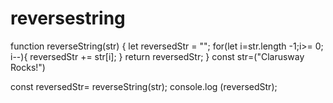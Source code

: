 # reversestring

function reverseString(str) {
  let reversedStr = "";
    for(let i=str.length -1;i>= 0;
        i--){
    reversedStr += str[i];
    }
  return reversedStr;
}
const str=("Clarusway Rocks!")
           
const reversedStr=
  reverseString(str);
console.log (reversedStr);
